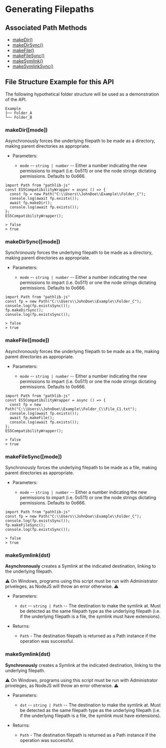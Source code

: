 # Generating Filepaths

## Associated Path Methods

- [makeDir()](#makeDir)
- [makeDirSync()](#makeDirSync)
- [makeFile()](#makeFile)
- [makeFileSync()](#makeFileSync)
- [makeSymlink()](#makeSymlink)
- [makeSymlinkSync()](#makeSymlinkSync)

## File Structure Example for this API

The following hypothetical folder structure will be used as a demonstration of the API.

```
Example
├── Folder_A
└── Folder_B
```

### makeDir([mode]) <a name = "#makeDir"></a>

Asynchronously forces the underlying filepath to be made as a directory, making parent directories as appropriate.

- Parameters:

  - `mode` -- `string | number` -- Either a number indicating the new permissions to impart (i.e. 0o511) or one the node strings dictating permissions. Defaults to 0o666.

```
import Path from "pathlib-js"
const ES5CompatibilityWrapper = async () => {
  const fp = new Path("C:\\Users\\JohnDoe\\Example\\Folder_C");
  console.log(await fp.exists());
  await fp.makeDir();
  console.log(await fp.exists());
};
ES5CompatibilityWrapper();

> false
> true

```

### makeDirSync([mode]) <a name = "#makeDirSync"></a>

Synchronously forces the underlying filepath to be made as a directory, making parent directories as appropriate.

- Parameters:

  - `mode` -- `string | number` -- Either a number indicating the new permissions to impart (i.e. 0o511) or one the node strings dictating permissions. Defaults to 0o666.

```
import Path from "pathlib-js"
const fp = new Path("C:\\Users\\JohnDoe\\Example\\Folder_C");
console.log(fp.existsSync());
fp.makeDirSync();
console.log(fp.existsSync());

> false
> true

```

### makeFile([mode]) <a name = "#makeFile"></a>

Asynchronously forces the underlying filepath to be made as a file, making parent directories as appropriate.

- Parameters:

  - `mode` -- `string | number` -- Either a number indicating the new permissions to impart (i.e. 0o511) or one the node strings dictating permissions. Defaults to 0o666.

```
import Path from "pathlib-js"
const ES5CompatibilityWrapper = async () => {
  const fp = new Path("C:\\Users\\JohnDoe\\Example\\Folder_C\\File_C1.txt");
  console.log(await fp.exists());
  await fp.makeFile();
  console.log(await fp.exists());
};
ES5CompatibilityWrapper();

> false
> true

```

### makeFileSync([mode]) <a name = "#makeFileSync"></a>

Synchronously forces the underlying filepath to be made as a file, making parent directories as appropriate.

- Parameters:

  - `mode` -- `string | number` -- Either a number indicating the new permissions to impart (i.e. 0o511) or one the node strings dictating permissions. Defaults to 0o666.

```
import Path from "pathlib-js"
const fp = new Path("C:\\Users\\JohnDoe\\Example\\Folder_C");
console.log(fp.existsSync());
fp.makeFileSync();
console.log(fp.existsSync());

> false
> true

```

### makeSymlink(dst) <a name = "#makeSymlink"></a>

**Asynchronously** creates a Symlink at the indicated destination, linking to the underlying filepath.

⚠️ On Windows, programs using this script must be run with Administrator priveleges, as NodeJS will throw an error otherwise. ⚠️

- Parameters:

  - `dst` -- `string | Path` -- The destination to make the symlink at. Must be detected as the same filepath type as the underlying filepath (i.e. if the underlying filepath is a file, the symlink must have extensions).

- Returns:
  - `Path` - The destination filepath is returned as a Path instance if the operation was successful.

### makeSymlink(dst) <a name = "#makeSymlink"></a>

**Synchronously** creates a Symlink at the indicated destination, linking to the underlying filepath.

⚠️ On Windows, programs using this script must be run with Administrator priveleges, as NodeJS will throw an error otherwise. ⚠️

- Parameters:

  - `dst` -- `string | Path` -- The destination to make the symlink at. Must be detected as the same filepath type as the underlying filepath (i.e. if the underlying filepath is a file, the symlink must have extensions).

- Returns:
  - `Path` - The destination filepath is returned as a Path instance if the operation was successful.
